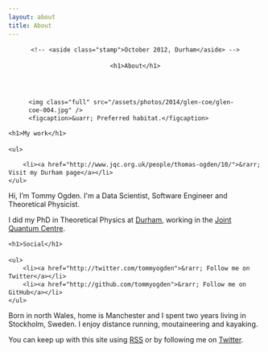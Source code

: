 ```yaml
---
layout: about
title: About
---
```


<header>

    <!-- <aside class="stamp">October 2012, Durham</aside> -->

    <h1>About</h1>

</header>

<figure>

    <img class="full" src="/assets/photos/2014/glen-coe/glen-coe-004.jpg" />
    <figcaption>&uarr; Preferred habitat.</figcaption>
                
</figure>

<aside class="sidebox">

    <h1>My work</h1>

    <ul>
<!--         <li><a href="/research/">Research in Physics</a></li> -->
        <li><a href="http://www.jqc.org.uk/people/thomas-ogden/10/">&rarr; Visit my Durham page</a></li>
    </ul>

</aside>

Hi, I&rsquo;m Tommy Ogden. I'm a Data Scientist, Software Engineer and 
Theoretical Physicist.

I did my PhD in Theoretical Physics at [Durham](http://www.durham.ac.uk/), 
working in the [Joint Quantum Centre](http://www.jqc.org.uk).

<!-- My areas of research are atomic physics and quantum optics. I look at how we might use atoms and light to control quantum information. -->

<aside class="sidebox">

    <h1>Social</h1>

    <ul>   
        <li><a href="http://twitter.com/tommyogden">&rarr; Follow me on Twitter</a></li>
        <li><a href="http://github.com/tommyogden">&rarr; Follow me on GitHub</a></li>         
    </ul>

</aside>

Born in north Wales, home is Manchester and I spent two years living in Stockholm, Sweden. I enjoy distance running, moutaineering and kayaking.

<!-- I play piano and guitar, and write music for the band [Empty Set](http://emptyset.co.uk/). -->

You can keep up with this site using [RSS](/atom.xml) or by following me on [Twitter](http://twitter.com/tommyogden).
<!-- ## Colophon -->

<!-- Written in [Markdown](http://daringfireball.net/projects/markdown/), powered by [Jekyll](http://github.com/mojombo/jekyll) and hosted on [GitHub](http://pages.github.com/).

Body text is set in Garamond and headers in Goudy Bookletter 1911. -->

<!-- , supplied by [Typekit](https://typekit.com/). -->